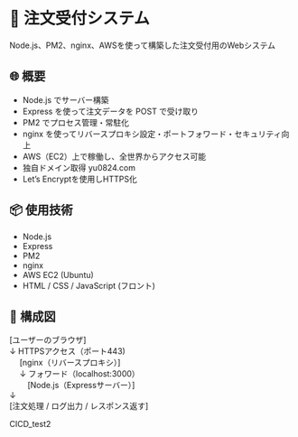 # 🧾 注文受付システム

Node.js、PM2、nginx、AWSを使って構築した注文受付用のWebシステム

## 🌐 概要

- Node.js でサーバー構築
- Express を使って注文データを POST で受け取り
- PM2 でプロセス管理・常駐化
- nginx を使ってリバースプロキシ設定・ポートフォワード・セキュリティ向上
- AWS（EC2）上で稼働し、全世界からアクセス可能
- 独自ドメイン取得 yu0824.com
- Let’s Encryptを使用しHTTPS化

## 📦 使用技術

- Node.js
- Express
- PM2
- nginx
- AWS EC2 (Ubuntu)
- HTML / CSS / JavaScript (フロント)

## 🔧 構成図
[ユーザーのブラウザ]<br>
↓ HTTPSアクセス（ポート443)<br>　
[nginx（リバースプロキシ）]<br>　
↓ フォワード（localhost:3000）<br>　　
[Node.js（Expressサーバー）]<br>
↓<br>
[注文処理 / ログ出力 / レスポンス返す]<br>

CICD_test2

